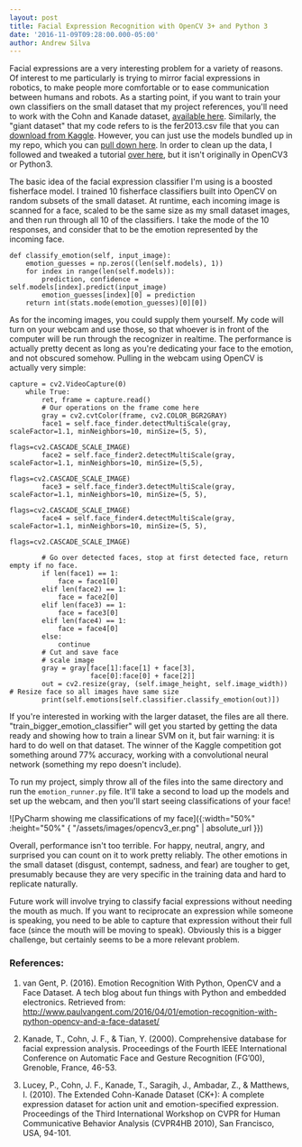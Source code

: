 ```yaml
---
layout: post
title: Facial Expression Recognition with OpenCV 3+ and Python 3
date: '2016-11-09T09:28:00.000-05:00'
author: Andrew Silva
---
```


Facial expressions are a very interesting problem for a variety of reasons. Of interest to me particularly is trying to mirror facial expressions in robotics, to make people more comfortable or to ease communication between humans and robots. As a starting point, if you want to train your own classifiers on the small dataset that my project references, you'll need to work with the Cohn and Kanade dataset, [available here][small-dataset]. Similarly, the "giant dataset" that my code refers to is the fer2013.csv file that you can [download from Kaggle][giant-dataset]. However, you can just use the models bundled up in my repo, which you can [pull down here][my-repo]. In order to clean up the data, I followed and tweaked a tutorial [over here][tutorial], but it isn't originally in OpenCV3 or Python3.

The basic idea of the facial expression classifier I'm using is a boosted fisherface model. I trained 10 fisherface classifiers built into OpenCV on random subsets of the small dataset. At runtime, each incoming image is scanned for a face, scaled to be the same size as my small dataset images, and then run through all 10 of the classifiers. I take the mode of the 10 responses, and consider that to be the emotion represented by the incoming face.

```
def classify_emotion(self, input_image):
    emotion_guesses = np.zeros((len(self.models), 1))
    for index in range(len(self.models)):
        prediction, confidence = self.models[index].predict(input_image)
        emotion_guesses[index][0] = prediction
    return int(stats.mode(emotion_guesses)[0][0])
```

As for the incoming images, you could supply them yourself. My code will turn on your webcam and use those, so that whoever is in front of the computer will be run through the recognizer in realtime. The performance is actually pretty decent as long as you're dedicating your face to the emotion, and not obscured somehow. Pulling in the webcam using OpenCV is actually very simple:

```
capture = cv2.VideoCapture(0)
    while True:
        ret, frame = capture.read()
        # Our operations on the frame come here
        gray = cv2.cvtColor(frame, cv2.COLOR_BGR2GRAY)
        face1 = self.face_finder.detectMultiScale(gray, scaleFactor=1.1, minNeighbors=10, minSize=(5, 5),
                                              flags=cv2.CASCADE_SCALE_IMAGE)
        face2 = self.face_finder2.detectMultiScale(gray, scaleFactor=1.1, minNeighbors=10, minSize=(5,5),
                                               flags=cv2.CASCADE_SCALE_IMAGE)
        face3 = self.face_finder3.detectMultiScale(gray, scaleFactor=1.1, minNeighbors=10, minSize=(5, 5),
                                          flags=cv2.CASCADE_SCALE_IMAGE)
        face4 = self.face_finder4.detectMultiScale(gray, scaleFactor=1.1, minNeighbors=10, minSize=(5, 5),
                                          flags=cv2.CASCADE_SCALE_IMAGE)

        # Go over detected faces, stop at first detected face, return empty if no face.
        if len(face1) == 1:
            face = face1[0]
        elif len(face2) == 1:
            face = face2[0]
        elif len(face3) == 1:
            face = face3[0]
        elif len(face4) == 1:
            face = face4[0]
        else:
            continue
        # Cut and save face
        # scale image
        gray = gray[face[1]:face[1] + face[3],
                    face[0]:face[0] + face[2]]
        out = cv2.resize(gray, (self.image_height, self.image_width))  # Resize face so all images have same size
        print(self.emotions[self.classifier.classify_emotion(out)])
```

If you're interested in working with the larger dataset, the files are all there. "train_bigger_emotion_classifier" will get you started by getting the data ready and showing how to train a linear SVM on it, but fair warning: it is hard to do well on that dataset. The winner of the Kaggle competition got something around 77% accuracy, working with a convolutional neural network (something my repo doesn't include).

To run my project, simply throw all of the files into the same directory and run the `emotion_runner.py` file. It'll take a second to load up the models and set up the webcam, and then you'll start seeing classifications of your face!

![PyCharm showing me classifications of my face]({:width="50%" :height="50%" { "/assets/images/opencv3_er.png" | absolute_url }})

Overall, performance isn't too terrible. For happy, neutral, angry, and surprised you can count on it to work pretty reliably. The other emotions in the small dataset (disgust, contempt, sadness, and fear) are tougher to get, presumably because they are very specific in the training data and hard to replicate naturally.

Future work will involve trying to classify facial expressions without needing the mouth as much. If you want to reciprocate an expression while someone is speaking, you need to be able to capture that expression without their full face (since the mouth will be moving to speak). Obviously this is a bigger challenge, but certainly seems to be a more relevant problem.

### References:

1. van Gent, P. (2016). Emotion Recognition With Python, OpenCV and a Face Dataset. A tech blog about fun things with Python and embedded electronics. Retrieved from: http://www.paulvangent.com/2016/04/01/emotion-recognition-with-python-opencv-and-a-face-dataset/

2. Kanade, T., Cohn, J. F., & Tian, Y. (2000). Comprehensive database for facial expression analysis. Proceedings of the Fourth IEEE International Conference on Automatic Face and Gesture Recognition (FG’00), Grenoble, France, 46-53.

3. Lucey, P., Cohn, J. F., Kanade, T., Saragih, J., Ambadar, Z., & Matthews, I. (2010). The Extended Cohn-Kanade Dataset (CK+): A complete expression dataset for action unit and emotion-specified expression. Proceedings of the Third International Workshop on CVPR for Human Communicative Behavior Analysis (CVPR4HB 2010), San Francisco, USA, 94-101.

[small-dataset]: http://www.consortium.ri.cmu.edu/ckagree
[giant-dataset]: https://www.kaggle.com/c/challenges-in-representation-learning-facial-expression-recognition-challenge/data
[my-repo]: https://github.com/andrewsilva9/ExpressionRecognizer
[tutorial]: http://www.paulvangent.com/2016/04/01/emotion-recognition-with-python-opencv-and-a-face-dataset/


